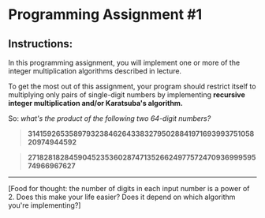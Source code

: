 # Programming Assignment #1

## Instructions:
In this programming assignment, you will implement one or more of the integer multiplication algorithms described in lecture.

To get the most out of this assignment, your program should restrict itself to multiplying only pairs of single-digit numbers by implementing **recursive integer multiplication and/or Karatsuba's algorithm.**

So: *what's the product of the following two 64-digit numbers?*

> **3141592653589793238462643383279502884197169399375105820974944592**

> **2718281828459045235360287471352662497757247093699959574966967627**

---
[Food for thought: the number of digits in each input number is a power of 2. Does this make your life easier? Does it depend on which algorithm you're implementing?]
